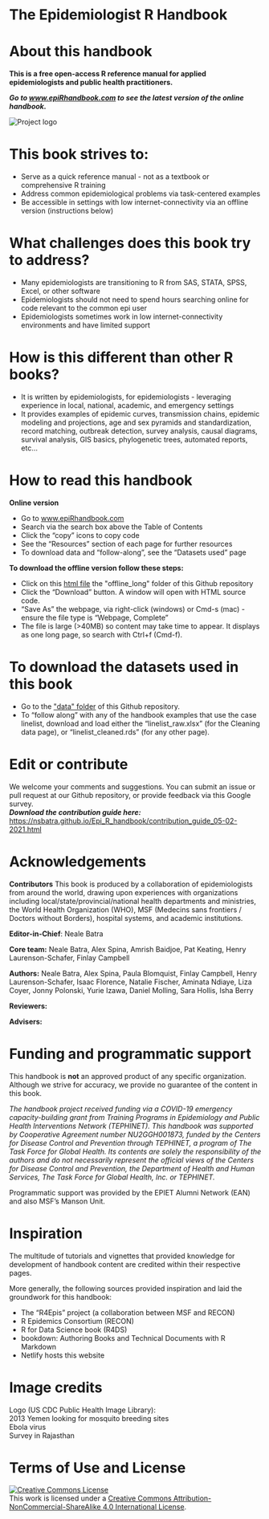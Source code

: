 # The Epidemiologist R Handbook 

# About this handbook
**This is a free open-access R reference manual for applied epidemiologists and public health practitioners.**  

***Go to www.epiRhandbook.com to see the latest version of the online handbook.***

![Project logo](https://github.com/nsbatra/Epi_R_handbook/blob/master/images/R%20Handbook%20Logo.png)

# This book strives to:

* Serve as a quick reference manual - not as a textbook or comprehensive R training
* Address common epidemiological problems via task-centered examples
* Be accessible in settings with low internet-connectivity via an offline version (instructions below)

# What challenges does this book try to address?

* Many epidemiologists are transitioning to R from SAS, STATA, SPSS, Excel, or other software
* Epidemiologists should not need to spend hours searching online for code relevant to the common epi user
* Epidemiologists sometimes work in low internet-connectivity environments and have limited support

# How is this different than other R books?

* It is written by epidemiologists, for epidemiologists - leveraging experience in local, national, academic, and emergency settings
* It provides examples of epidemic curves, transmission chains, epidemic modeling and projections, age and sex pyramids and standardization, record matching, outbreak detection, survey analysis, causal diagrams, survival analysis, GIS basics, phylogenetic trees, automated reports, etc…

# How to read this handbook
**Online version**
* Go to www.epiRhandbook.com  
* Search via the search box above the Table of Contents
* Click the “copy” icons to copy code
* See the “Resources” section of each page for further resources
* To download data and “follow-along”, see the “Datasets used” page

**To download the offline version follow these steps:**

* Click on this [html file](https://github.com/nsbatra/Epi_R_handbook/tree/master/offline_long) the "offline_long" folder of this Github repository
* Click the “Download” button. A window will open with HTML source code.
* “Save As” the webpage, via right-click (windows) or Cmd-s (mac) - ensure the file type is “Webpage, Complete”
* The file is large (>40MB) so content may take time to appear. It displays as one long page, so search with Ctrl+f (Cmd-f).

# To download the datasets used in this book  

* Go to the ["data" folder](https://github.com/nsbatra/Epi_R_handbook/tree/master/data) of this Github repository.  
* To “follow along” with any of the handbook examples that use the case linelist, download and load either the “linelist_raw.xlsx” (for the Cleaning data page), or “linelist_cleaned.rds” (for any other page).  

# Edit or contribute
We welcome your comments and suggestions. You can submit an issue or pull request at our Github repository, or provide feedback via this Google survey.  
***Download the contribution guide here:*** https://nsbatra.github.io/Epi_R_handbook/contribution_guide_05-02-2021.html  

# Acknowledgements

**Contributors**
This book is produced by a collaboration of epidemiologists from around the world, drawing upon experiences with organizations including local/state/provincial/national health departments and ministries, the World Health Organization (WHO), MSF (Medecins sans frontiers / Doctors without Borders), hospital systems, and academic institutions.

**Editor-in-Chief**: Neale Batra

**Core team:** Neale Batra, Alex Spina, Amrish Baidjoe, Pat Keating, Henry Laurenson-Schafer, Finlay Campbell

**Authors:** Neale Batra, Alex Spina, Paula Blomquist, Finlay Campbell, Henry Laurenson-Schafer, Isaac Florence, Natalie Fischer, Aminata Ndiaye, Liza Coyer, Jonny Polonski, Yurie Izawa, Daniel Molling, Sara Hollis, Isha Berry

**Reviewers:**

**Advisers:**

# Funding and programmatic support
This handbook is **not** an approved product of any specific organization. Although we strive for accuracy, we provide no guarantee of the content in this book.

*The handbook project received funding via a COVID-19 emergency capacity-building grant from Training Programs in Epidemiology and Public Health Interventions Network (TEPHINET). This handbook was supported by Cooperative Agreement number NU2GGH001873, funded by the Centers for Disease Control and Prevention through TEPHINET, a program of The Task Force for Global Health. Its contents are solely the responsibility of the authors and do not necessarily represent the official views of the Centers for Disease Control and Prevention, the Department of Health and Human Services, The Task Force for Global Health, Inc. or TEPHINET.*

Programmatic support was provided by the EPIET Alumni Network (EAN) and also MSF’s Manson Unit.

# Inspiration
The multitude of tutorials and vignettes that provided knowledge for development of handbook content are credited within their respective pages.

More generally, the following sources provided inspiration and laid the groundwork for this handbook:  
* The “R4Epis” project (a collaboration between MSF and RECON)
* R Epidemics Consortium (RECON)
* R for Data Science book (R4DS)
* bookdown: Authoring Books and Technical Documents with R Markdown
* Netlify hosts this website

# Image credits
Logo (US CDC Public Health Image Library):  
2013 Yemen looking for mosquito breeding sites  
Ebola virus  
Survey in Rajasthan  

# Terms of Use and License

<a rel="license" href="http://creativecommons.org/licenses/by-nc-sa/4.0/"><img alt="Creative Commons License" style="border-width:0" src="https://i.creativecommons.org/l/by-nc-sa/4.0/88x31.png" /></a><br />This work is licensed under a <a rel="license" href="http://creativecommons.org/licenses/by-nc-sa/4.0/">Creative Commons Attribution-NonCommercial-ShareAlike 4.0 International License</a>.

